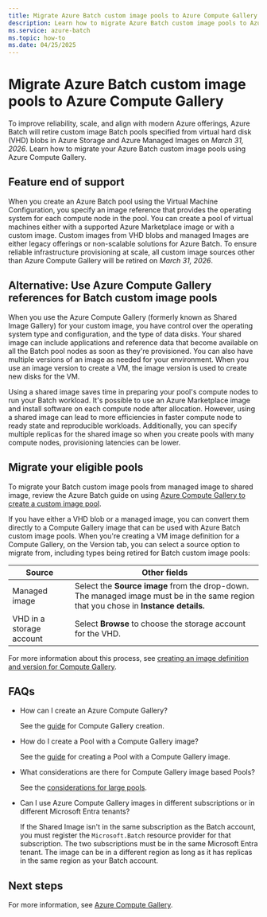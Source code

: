 ```yaml
---
title: Migrate Azure Batch custom image pools to Azure Compute Gallery
description: Learn how to migrate Azure Batch custom image pools to Azure compute gallery and plan for feature end of support.
ms.service: azure-batch
ms.topic: how-to
ms.date: 04/25/2025
---
```


# Migrate Azure Batch custom image pools to Azure Compute Gallery

To improve reliability, scale, and align with modern Azure offerings, Azure Batch will retire custom image Batch pools specified
from virtual hard disk (VHD) blobs in Azure Storage and Azure Managed Images on *March 31, 2026*. Learn how to migrate your Azure
Batch custom image pools using Azure Compute Gallery.

## Feature end of support

When you create an Azure Batch pool using the Virtual Machine Configuration, you specify an image reference that provides the
operating system for each compute node in the pool. You can create a pool of virtual machines either with a supported Azure
Marketplace image or with a custom image. Custom images from VHD blobs and managed Images are either legacy offerings or
non-scalable solutions for Azure Batch. To ensure reliable infrastructure provisioning at scale, all custom image sources other
than Azure Compute Gallery will be retired on *March 31, 2026*.

## Alternative: Use Azure Compute Gallery references for Batch custom image pools

When you use the Azure Compute Gallery (formerly known as Shared Image Gallery) for your custom image, you have control over
the operating system type and configuration, and the type of data disks. Your shared image can include applications and reference
data that become available on all the Batch pool nodes as soon as they're provisioned. You can also have multiple versions of an
image as needed for your environment. When you use an image version to create a VM, the image version is used to create new
disks for the VM.

Using a shared image saves time in preparing your pool's compute nodes to run your Batch workload. It's possible to use an
Azure Marketplace image and install software on each compute node after allocation. However, using a shared image can lead
to more efficiencies in faster compute node to ready state and reproducible workloads. Additionally, you can specify multiple
replicas for the shared image so when you create pools with many compute nodes, provisioning latencies can be lower.

## Migrate your eligible pools

To migrate your Batch custom image pools from managed image to shared image, review the Azure Batch guide on using
[Azure Compute Gallery to create a custom image pool](batch-sig-images.md).

If you have either a VHD blob or a managed image, you can convert them directly to a Compute Gallery image that can be used
with Azure Batch custom image pools. When you're creating a VM image definition for a Compute Gallery, on the Version tab,
you can select a source option to migrate from, including types being retired for Batch custom image pools:

| Source | Other fields |
|---|---|
| Managed image | Select the **Source image** from the drop-down. The managed image must be in the same region that you chose in **Instance details.** |
| VHD in a storage account | Select **Browse** to choose the storage account for the VHD. |

For more information about this process, see
[creating an image definition and version for Compute Gallery](/azure/virtual-machines/image-version#create-an-image).

## FAQs

- How can I create an Azure Compute Gallery?

  See the [guide](/azure/virtual-machines/create-gallery#create-a-private-gallery) for Compute Gallery creation.

- How do I create a Pool with a Compute Gallery image?

  See the [guide](batch-sig-images.md) for creating a Pool with a Compute Gallery image.

- What considerations are there for Compute Gallery image based Pools?

  See the [considerations for large pools](batch-sig-images.md#considerations-for-large-pools).

- Can I use Azure Compute Gallery images in different subscriptions or in different Microsoft Entra tenants?

  If the Shared Image isn't in the same subscription as the Batch account, you must register the `Microsoft.Batch` resource provider for that subscription. The two subscriptions must be in the same Microsoft Entra tenant. The image can be in a different region as long as it has replicas in the same region as your Batch account.

## Next steps

For more information, see [Azure Compute Gallery](/azure/virtual-machines/azure-compute-gallery).
